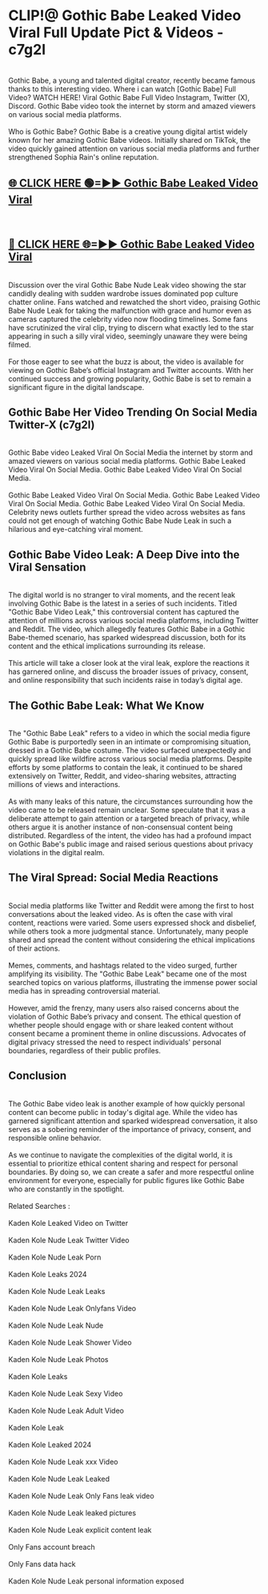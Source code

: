 # CLIP!@ Gothic Babe Leaked Video Viral Full Update Pict & Videos - c7g2l
<br>
Gothic Babe, a young and talented digital creator, recently became famous thanks to this interesting video. Where i can watch [Gothic Babe] Full Video? WATCH HERE! Viral Gothic Babe Full Video Instagram, Twitter (X), Discord. Gothic Babe video took the internet by storm and amazed viewers on various social media platforms.
<br><br>
Who is Gothic Babe? Gothic Babe is a creative young digital artist widely known for her amazing Gothic Babe videos. Initially shared on TikTok, the video quickly gained attention on various social media platforms and further strengthened Sophia Rain's online reputation.
<br>
<h2><a href="https://bestclip.site?title=Gothic_Babe">🌐 CLICK HERE 🟢=►► Gothic Babe Leaked Video Viral</a></h2>
<br>
<h2><a href="https://bestclip.site?title=Gothic_Babe">🔴 CLICK HERE 🌐=►► Gothic Babe Leaked Video Viral</a></h2>
<br>
Discussion over the viral Gothic Babe Nude Leak video showing the star candidly dealing with sudden wardrobe issues dominated pop culture chatter online. Fans watched and rewatched the short video, praising Gothic Babe Nude Leak for taking the malfunction with grace and humor even as cameras captured the celebrity video now flooding timelines. Some fans have scrutinized the viral clip, trying to discern what exactly led to the star appearing in such a silly viral video, seemingly unaware they were being filmed.
<br><br>
For those eager to see what the buzz is about, the video is available for viewing on Gothic Babe’s official Instagram and Twitter accounts. With her continued success and growing popularity, Gothic Babe is set to remain a significant figure in the digital landscape.
<br>
<h2>Gothic Babe Her Video Trending On Social Media Twitter-X (c7g2l)</h2>
<br>
Gothic Babe video Leaked Viral On Social Media the internet by storm and amazed viewers on various social media platforms. Gothic Babe Leaked Video Viral On Social Media. Gothic Babe Leaked Video Viral On Social Media.
<br><br>
Gothic Babe Leaked Video Viral On Social Media. Gothic Babe Leaked Video Viral On Social Media. Gothic Babe Leaked Video Viral On Social Media. Celebrity news outlets further spread the video across websites as fans could not get enough of watching Gothic Babe Nude Leak in such a hilarious and eye-catching viral moment.
<br>
<h2>Gothic Babe Video Leak: A Deep Dive into the Viral Sensation</h2>
<br>
The digital world is no stranger to viral moments, and the recent leak involving Gothic Babe is the latest in a series of such incidents. Titled "Gothic Babe Video Leak," this controversial content has captured the attention of millions across various social media platforms, including Twitter and Reddit. The video, which allegedly features Gothic Babe in a Gothic Babe-themed scenario, has sparked widespread discussion, both for its content and the ethical implications surrounding its release.
<br><br>
This article will take a closer look at the viral leak, explore the reactions it has garnered online, and discuss the broader issues of privacy, consent, and online responsibility that such incidents raise in today’s digital age.
<br>
<h2>The Gothic Babe Leak: What We Know</h2>
<br>
The "Gothic Babe Leak" refers to a video in which the social media figure Gothic Babe is purportedly seen in an intimate or compromising situation, dressed in a Gothic Babe costume. The video surfaced unexpectedly and quickly spread like wildfire across various social media platforms. Despite efforts by some platforms to contain the leak, it continued to be shared extensively on Twitter, Reddit, and video-sharing websites, attracting millions of views and interactions.
<br><br>
As with many leaks of this nature, the circumstances surrounding how the video came to be released remain unclear. Some speculate that it was a deliberate attempt to gain attention or a targeted breach of privacy, while others argue it is another instance of non-consensual content being distributed. Regardless of the intent, the video has had a profound impact on Gothic Babe's public image and raised serious questions about privacy violations in the digital realm.
<br>
<h2>The Viral Spread: Social Media Reactions</h2>
<br>
Social media platforms like Twitter and Reddit were among the first to host conversations about the leaked video. As is often the case with viral content, reactions were varied. Some users expressed shock and disbelief, while others took a more judgmental stance. Unfortunately, many people shared and spread the content without considering the ethical implications of their actions.
<br><br>
Memes, comments, and hashtags related to the video surged, further amplifying its visibility. The "Gothic Babe Leak" became one of the most searched topics on various platforms, illustrating the immense power social media has in spreading controversial material.
<br><br>
However, amid the frenzy, many users also raised concerns about the violation of Gothic Babe’s privacy and consent. The ethical question of whether people should engage with or share leaked content without consent became a prominent theme in online discussions. Advocates of digital privacy stressed the need to respect individuals' personal boundaries, regardless of their public profiles.
<br>
<h2>Conclusion</h2>
<br>
The Gothic Babe video leak is another example of how quickly personal content can become public in today's digital age. While the video has garnered significant attention and sparked widespread conversation, it also serves as a sobering reminder of the importance of privacy, consent, and responsible online behavior.
<br><br>
As we continue to navigate the complexities of the digital world, it is essential to prioritize ethical content sharing and respect for personal boundaries. By doing so, we can create a safer and more respectful online environment for everyone, especially for public figures like Gothic Babe who are constantly in the spotlight.
<br><br>
Related Searches :
<br><br>
Kaden Kole Leaked Video on Twitter
<br><br>
Kaden Kole Nude Leak Twitter Video
<br><br>
Kaden Kole Nude Leak Porn
<br><br>
Kaden Kole Leaks 2024
<br><br>
Kaden Kole Nude Leak Leaks
<br><br>
Kaden Kole Nude Leak Onlyfans Video
<br><br>
Kaden Kole Nude Leak Nude
<br><br>
Kaden Kole Nude Leak Shower Video
<br><br>
Kaden Kole Nude Leak Photos
<br><br>
Kaden Kole Leaks
<br><br>
Kaden Kole Nude Leak Sexy Video
<br><br>
Kaden Kole Nude Leak Adult Video
<br><br>
Kaden Kole Leak
<br><br>
Kaden Kole Leaked 2024
<br><br>
Kaden Kole Nude Leak xxx Video
<br><br>
Kaden Kole Nude Leak Leaked
<br><br>
Kaden Kole Nude Leak Only Fans leak video
<br><br>
Kaden Kole Nude Leak leaked pictures
<br><br>
Kaden Kole Nude Leak explicit content leak
<br><br>
Only Fans account breach
<br><br>
Only Fans data hack
<br><br>
Kaden Kole Nude Leak personal information exposed